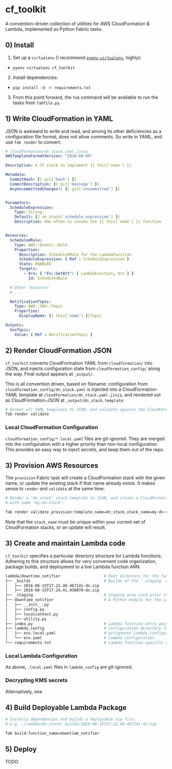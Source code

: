 # cf_toolkit

A convention-driven collection of utilities for AWS CloudFormation & Lambda, implemented as Python Fabric tasks.

## 0) Install

1. Set up a `virtualenv` (I recommend [`pyenv-virtualenv`](https://github.com/yyuu/pyenv-virtualenv), highly):
  * `pyenv virtualenv cf_toolkit`
2. Install dependencies:
  * `pip install -U -r requirements.txt`
3. From this point forward, the `fab` command will be available to run the tasks from `fabfile.py`.


## 1) Write CloudFormation in YAML
JSON is awkward to write and read, and among its other deficiencies as a configuration file format, does not allow comments. So write in YAML, and use `fab render` to convert.

```yaml
# cloudformation/dn_stack.yaml.jinja
AWSTemplateFormatVersion: "2010-09-09"

Description: A CF stack to implement {{ this['name'] }}.

Metadata:
  CommitHash: {{ git['hash'] }}
  CommitDescription: {{ git['message'] }}
  AnyUncommittedChanges?: {{ git['uncommitted'] }}


Parameters:
  ScheduleExpression:
    Type: String
    Default: {{ dn_stack['schedule_expression'] }}
    Description: How often to invoke the {{ this['name'] }} function


Resources:
  ScheduledRule:
    Type: AWS::Events::Rule
    Properties:
      Description: ScheduledRule for the LambdaFunction
      ScheduleExpression: { Ref : ScheduleExpression }
      State: ENABLED
      Targets:
        - Arn: { "Fn::GetAtt": [ LambdaFunction, Arn ] }
          Id: ScheduledRule

  # Other resources
  # ...

  NotificationTopic:
    Type: AWS::SNS::Topic
    Properties:
      DisplayName: {{ this['name'] }}Topic

Outputs:
  SnsTopic:
    Value: { Ref : NotificationTopic }
```



## 2) Render CloudFormation JSON

`cf_toolkit` converts CloudFormation YAML from `cloudformation/` into JSON, and injects configuration state from `cloudformation_config/` along the way. Final output appears at `_output/`.

This is all convention driven, based on filename: configuration from `cloudformation_config/dn_stack.yaml` is injected into a CloudFormation-YAML template at `cloudformation/dn_stack.yaml.jinja`, and rendered out as CloudFormation-JSON at `_output/dn_stack.template`:

```bash
# Render all YAML templates to JSON, and validate against the CloudFormation API.
fab render validate
```


### Local CloudFormation Configuration

`cloudformation_config/*.local.yaml` files are git-ignored. They are merged into the configuration with a higher priority than non-local configuration. This provides an easy way to inject secrets, and keep them out of the repo.

## 3) Provision AWS Resources

The `provision` Fabric task will create a CloudFormation stack with the given name, or update the existing stack if that name already exists. It makes sense to `render` and `validate` at the same time:

```bash
# Render a 'dn_stack' stack template to JSON, and create a CloudFormation stack of that type
# with name 'my-dn-stack'.

fab render validate provision:template_name=dn_stack,stack_name=my-dn-stack
```

Note that the `stack_name` must be unique within your current set of CloudFormation stacks, or an update will result.


## 3) Create and maintain Lambda code

`cf_toolkit` specifies a particular directory structure for Lambda functions. Adhering to this structure allows for very convenient code organization, package builds, and deployment to a live Lambda function ARN.

```bash
lambda/downtime_notifier                   # Root directory for the function elements.
├── _builds                                # Builds of the `_staging` directory.
│   ├── 2016-06-15T17.22.40.467141-dn.zip
│   ├── 2016-06-15T17.24.41.938070-dn.zip
├── _staging                               # Staging area used prior to zip packaging.
├── downtime_notifier                      # A Python module for the Lambda function's code.
│   ├── __init__.py
│   ├── config.py
│   ├── localcontext.py
│   ├── utility.py
├── index.py                               # Lambda function entry point.
├── lambda_config                          # Configuration directory for the Lambda function.
│   ├── env.local.yaml                     # gitignored Lambda configuration.
│   └── env.yaml                           # Lambda configuration.
└── requirements.txt                       # Lambda-function specific dependencies to install.
```

### Local Lambda Configuration
As above, `.local.yaml` files in `lambda_config` are git-ignored.

### Decrypting KMS secrets
Alternatively, one

## 4) Build Deployable Lambda Package

```bash
# Installs dependencies and builds a deployable zip file.
# e.g. ./lambda/dn_stack/_builds/2016-06-15T17.22.40.467141-dn.zip

fab build:function_name=downtime_notifier
```

## 5) Deploy

TODO

